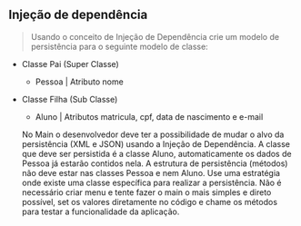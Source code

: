 ## Injeção de dependência


>Usando o conceito de Injeção de Dependência crie um modelo de persistência para o seguinte modelo de classe:

* Classe Pai (Super Classe)
    * Pessoa  | Atributo nome

* Classe Filha (Sub Classe)
    * Aluno | Atributos matricula, cpf, data de nascimento e e-mail


    No Main o desenvolvedor deve ter a possibilidade de mudar o alvo da persistência
    (XML e JSON) usando a Injeção de Dependência. A classe que deve ser persistida é a classe Aluno,
    automaticamente os dados de Pessoa já estarão contidos nela. A estrutura de persistência (métodos)
    não deve estar nas classes Pessoa e nem Aluno. Use uma estratégia onde existe uma classe específica para realizar a persistência.
    Não é necessário criar menu e tente fazer o main o mais simples e direto possível,
    set os valores diretamente no código e chame os métodos para testar a funcionalidade da aplicação. 
